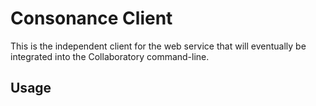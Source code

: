 # Consonance Client

This is the independent client for the web service that will eventually be integrated into the Collaboratory command-line. 

## Usage 

